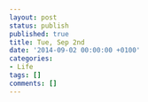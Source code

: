 ```yaml
---
layout: post
status: publish
published: true
title: Tue, Sep 2nd
date: '2014-09-02 00:00:00 +0100'
categories:
- Life
tags: []
comments: []
---
```


